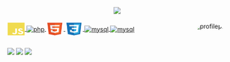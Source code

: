 <div align="center">
  <a href="https://github.com/caetano157">
  <img height="180em" src="https://github-readme-stats.vercel.app/api?username=caetano157&show_icons=false&theme=dark&include_all_commits=true&count_private=true"/>
</div>
<div style="display: inline_block"><br>
  <img align="center" alt="js" height="30" width="40" src="https://raw.githubusercontent.com/devicons/devicon/master/icons/javascript/javascript-plain.svg">
  <img align="center" alt="php" height="30" width="40" src="https://cdn.jsdelivr.net/gh/devicons/devicon/icons/php/php-plain.svg" />
  <img align="center" alt="html" height="30" width="40" src="https://raw.githubusercontent.com/devicons/devicon/master/icons/html5/html5-original.svg">
  <img align="center" alt="css" height="30" width="40" src="https://raw.githubusercontent.com/devicons/devicon/master/icons/css3/css3-original.svg">
  <img align="center" alt="mysql" height="30" width="40" src="https://cdn.jsdelivr.net/gh/devicons/devicon/icons/mysql/mysql-original.svg" />
  <img align="center" alt="mysql" height="30" width="40" src="https://cdn.worldvectorlogo.com/logos/uipath-3.svg" />
  <img align="right" alt="profilepic" height="150" style="border-radius:50px;" src="https://media-exp1.licdn.com/dms/image/C4D03AQFmFV_Q7bzVuQ/profile-displayphoto-shrink_800_800/0/1582735385302?e=1661385600&v=beta&t=ERut6U7XKIWa6nCDXc2tbnKZzvMEfmXcGPKHK6CLXPA">
</div>
  
  ##
 
<div> 

  <a href="https://www.instagram.com/_caetano777/" target="_blank"><img src="https://img.shields.io/badge/-Instagram-%23E4405F?style=for-the-badge&logo=instagram&logoColor=white" target="_blank"></a>
  <a href = "mailto:marcos.caetano.15@gmail.com"><img src="https://img.shields.io/badge/-Gmail-%23333?style=for-the-badge&logo=gmail&logoColor=white" target="_blank"></a>
  <a href="https://www.linkedin.com/in/marcos-caetano157/" target="_blank"><img src="https://img.shields.io/badge/-LinkedIn-%230077B5?style=for-the-badge&logo=linkedin&logoColor=white" target="_blank"></a> 
 
</div>
